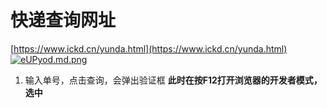 # 快递查询网址
[https://www.ickd.cn/yunda.html](https://www.ickd.cn/yunda.html)
[![eUPyod.md.png](https://s2.ax1x.com/2019/08/01/eUPyod.md.png)](https://imgchr.com/i/eUPyod)

1. 输入单号，点击查询，会弹出验证框
	**此时在按F12打开浏览器的开发者模式，选中**
<!--stackedit_data:
eyJoaXN0b3J5IjpbLTM5MzgyNzQyNSwtMTc1ODAwOTg3NywtNz
I1MzU3Njg5LC0xNjc5Njc5MjgxXX0=
-->